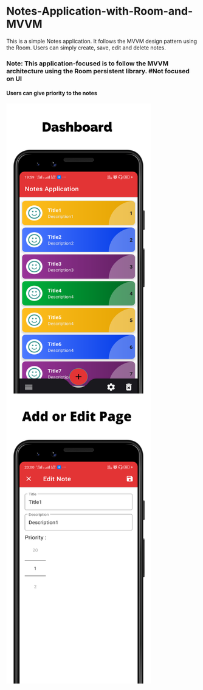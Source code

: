 # Notes-Application-with-Room-and-MVVM
This is a simple Notes application. It follows the MVVM design pattern using the Room. Users can simply create, save, edit and delete notes.

### Note: This application-focused is to follow the MVVM architecture using the Room persistent library. #Not focused on UI

#### Users can give priority to the notes
<img src="images/dashboard.png" width="380" align="middle"> <img src="images/addoredit.png" width="380"  align="middle">
